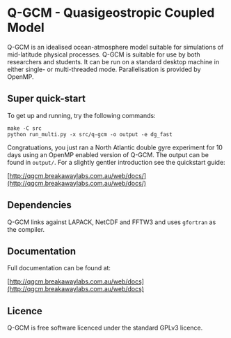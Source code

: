 # Q-GCM - Quasigeostropic Coupled Model

Q-GCM is an idealised ocean-atmosphere model suitable for simulations of mid-latitude physical processes.
Q-GCM is suitable for use by both researchers and students.
It can be run on a standard desktop machine in either single- or multi-threaded mode.
Parallelisation is provided by OpenMP.

## Super quick-start

To get up and running, try the following commands:

    make -C src
    python run_multi.py -x src/q-gcm -o output -e dg_fast

Congratuations, you just ran a North Atlantic double gyre experiment for 10 days using an OpenMP enabled version of Q-GCM.
The output can be found in `output/`.
For a slightly gentler introduction see the quickstart guide:

[http://qgcm.breakawaylabs.com.au/web/docs/](http://qgcm.breakawaylabs.com.au/web/docs/)

## Dependencies

Q-GCM links against LAPACK, NetCDF and FFTW3 and uses `gfortran` as the compiler.

## Documentation

Full documentation can be found at:

[http://qgcm.breakawaylabs.com.au/web/docs](http://qgcm.breakawaylabs.com.au/web/docs)

## Licence

Q-GCM is free software licenced under the standard GPLv3 licence.

